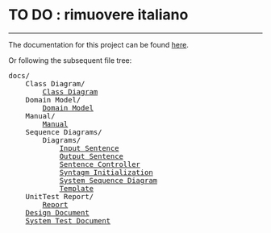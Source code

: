 # TO DO : rimuovere italiano

---------------------
The documentation for this project can be found [here](https://63616e617a7a61.github.io/NonSenseGenerator/).

Or following the subsequent file tree: <br>
<pre>
docs/
    Class Diagram/
        <a href="docs/Class Diagram/Class Diagram.png">Class Diagram</a>
    Domain Model/
        <a href="docs/Domain model/Domain model.png">Domain Model</a>
    Manual/
        <a href="docs/Manual/Manuale.md">Manual</a>
    Sequence Diagrams/
        Diagrams/
            <a href="docs/Sequence diagrams/Diagrams/InputSentence.png">Input Sentence</a>
            <a href="docs/Sequence diagrams/Diagrams/OutputSentence.png">Output Sentence</a>
            <a href="docs/Sequence diagrams/Diagrams/SentenceController.png">Sentence Controller</a>
            <a href="docs/Sequence diagrams/Diagrams/SyntagmInitialization.png">Syntagm Initialization</a>
            <a href="docs/Sequence diagrams/Diagrams/SystemSequenceDiagram.png">System Sequence Diagram</a>
            <a href="docs/Sequence diagrams/Diagrams/Template.png">Template</a>
    UnitTest Report/
        <a href="https://63616e617a7a61.github.io/NonSenseGenerator/UnitTest%20Report/surefire.html">Report</a>
    <a href="docs/Documento di design.md">Design Document</a>
    <a href="docs/SystemTestDoc.md">System Test Document</a>
</pre>    

